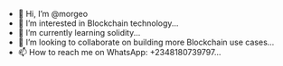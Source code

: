 - 👋 Hi, I’m @morgeo
- 👀 I’m interested in Blockchain technology...
- 🌱 I’m currently learning solidity...
- 💞️ I’m looking to collaborate on building more Blockchain use cases...
- 📫 How to reach me on WhatsApp: +2348180739797...

<!---
morgeo/morgeo is a ✨ special ✨ repository because its `README.md` (this file) appears on your GitHub profile.
You can click the Preview link to take a look at your changes.
--->
